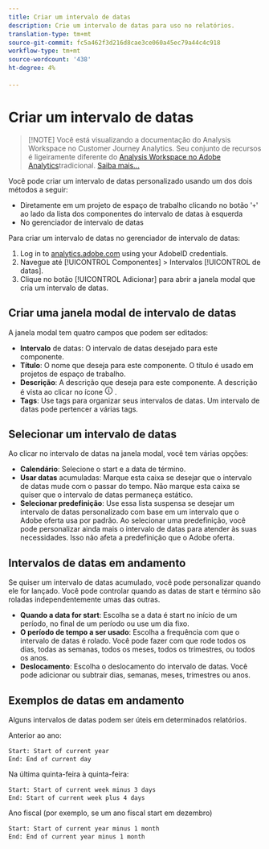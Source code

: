 ```yaml
---
title: Criar um intervalo de datas
description: Crie um intervalo de datas para uso no relatórios.
translation-type: tm+mt
source-git-commit: fc5a462f3d216d8cae3ce060a45ec79a44c4c918
workflow-type: tm+mt
source-wordcount: '438'
ht-degree: 4%

---
```



# Criar um intervalo de datas

>[!NOTE] Você está visualizando a documentação do Analysis Workspace no Customer Journey Analytics. Seu conjunto de recursos é ligeiramente diferente do [Analysis Workspace no Adobe Analytics](https://docs.adobe.com/content/help/pt-BR/analytics/analyze/analysis-workspace/home.html)tradicional. [Saiba mais...](/help/getting-started/cja-aa.md)

Você pode criar um intervalo de datas personalizado usando um dos dois métodos a seguir:

* Diretamente em um projeto de espaço de trabalho clicando no botão &#39;`+`&#39; ao lado da lista dos componentes do intervalo de datas à esquerda
* No gerenciador de intervalo de datas

Para criar um intervalo de datas no gerenciador de intervalo de datas:

1. Log in to [analytics.adobe.com](https://analytics.adobe.com) using your AdobeID credentials.
1. Navegue até [!UICONTROL Componentes] > Intervalos [!UICONTROL de datas].
1. Clique no botão [!UICONTROL Adicionar] para abrir a janela modal que cria um intervalo de datas.

## Criar uma janela modal de intervalo de datas

A janela modal tem quatro campos que podem ser editados:

* **Intervalo** de datas: O intervalo de datas desejado para este componente.
* **Título**: O nome que deseja para este componente. O título é usado em projetos de espaço de trabalho.
* **Descrição**: A descrição que deseja para este componente. A descrição é vista ao clicar no ícone ![i](../assets/i.png) .
* **Tags**: Use tags para organizar seus intervalos de datas. Um intervalo de datas pode pertencer a várias tags.

## Selecionar um intervalo de datas

Ao clicar no intervalo de datas na janela modal, você tem várias opções:

* **Calendário**: Selecione o start e a data de término.
* **Usar datas** acumuladas: Marque esta caixa se desejar que o intervalo de datas mude com o passar do tempo. Não marque esta caixa se quiser que o intervalo de datas permaneça estático.
* **Selecionar predefinição**: Use essa lista suspensa se desejar um intervalo de datas personalizado com base em um intervalo que o Adobe oferta usa por padrão. Ao selecionar uma predefinição, você pode personalizar ainda mais o intervalo de datas para atender às suas necessidades. Isso não afeta a predefinição que o Adobe oferta.

## Intervalos de datas em andamento

Se quiser um intervalo de datas acumulado, você pode personalizar quando ele for lançado. Você pode controlar quando as datas de start e término são roladas independentemente umas das outras.

* **Quando a data for start**: Escolha se a data é start no início de um período, no final de um período ou use um dia fixo.
* **O período de tempo a ser usado**: Escolha a frequência com que o intervalo de datas é rolado. Você pode fazer com que rode todos os dias, todas as semanas, todos os meses, todos os trimestres, ou todos os anos.
* **Deslocamento**: Escolha o deslocamento do intervalo de datas. Você pode adicionar ou subtrair dias, semanas, meses, trimestres ou anos.

## Exemplos de datas em andamento

Alguns intervalos de datas podem ser úteis em determinados relatórios.

Anterior ao ano:

```text
Start: Start of current year
End: End of current day
```

Na última quinta-feira à quinta-feira:

```text
Start: Start of current week minus 3 days
End: Start of current week plus 4 days
```

Ano fiscal (por exemplo, se um ano fiscal start em dezembro)

```text
Start: Start of current year minus 1 month
End: End of current year minus 1 month
```
